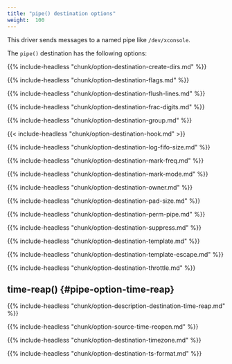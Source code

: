 ```yaml
---
title: "pipe() destination options"
weight:  100
---
```

<!-- DISCLAIMER: This file is based on the syslog-ng Open Source Edition documentation https://github.com/balabit/syslog-ng-ose-guides/commit/2f4a52ee61d1ea9ad27cb4f3168b95408fddfdf2 and is used under the terms of The syslog-ng Open Source Edition Documentation License. The file has been modified by Axoflow. -->

This driver sends messages to a named pipe like `/dev/xconsole`.

The `pipe()` destination has the following options:

{{% include-headless "chunk/option-destination-create-dirs.md" %}}

{{% include-headless "chunk/option-destination-flags.md" %}}

{{% include-headless "chunk/option-destination-flush-lines.md" %}}

{{% include-headless "chunk/option-destination-frac-digits.md" %}}

{{% include-headless "chunk/option-destination-group.md" %}}

{{< include-headless "chunk/option-destination-hook.md" >}}

{{% include-headless "chunk/option-destination-log-fifo-size.md" %}}

{{% include-headless "chunk/option-destination-mark-freq.md" %}}

{{% include-headless "chunk/option-destination-mark-mode.md" %}}

{{% include-headless "chunk/option-destination-owner.md" %}}

{{% include-headless "chunk/option-destination-pad-size.md" %}}

{{% include-headless "chunk/option-destination-perm-pipe.md" %}}

{{% include-headless "chunk/option-destination-suppress.md" %}}

{{% include-headless "chunk/option-destination-template.md" %}}

{{% include-headless "chunk/option-destination-template-escape.md" %}}

{{% include-headless "chunk/option-destination-throttle.md" %}}


## time-reap() {#pipe-option-time-reap}

{{% include-headless "chunk/option-description-destination-time-reap.md" %}}


{{% include-headless "chunk/option-source-time-reopen.md" %}}

{{% include-headless "chunk/option-destination-timezone.md" %}}

{{% include-headless "chunk/option-destination-ts-format.md" %}}
